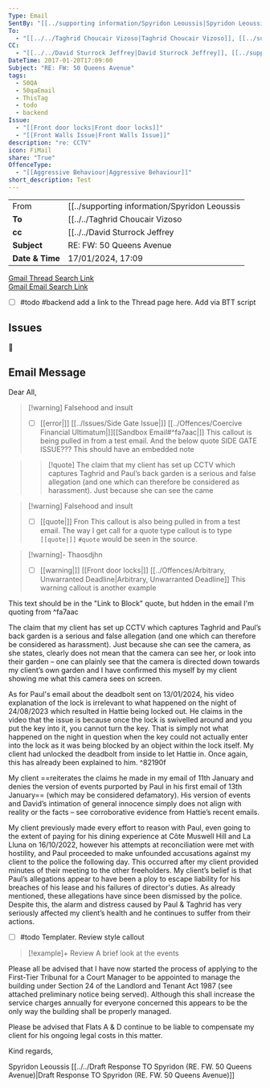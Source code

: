 ```yaml
---
Type: Email
SentBy: "[[../supporting information/Spyridon Leoussis|Spyridon Leoussis]]"
To:
  - "[[../../Taghrid Choucair Vizoso|Taghrid Choucair Vizoso]], [[../supporting information/Paul Stroud|Paul Stroud]]"
CC:
  - "[[../../David Sturrock Jeffrey|David Sturrock Jeffrey]], [[../supporting information/Hattie Hughes|Hattie Hughes]], [[Jonathan.M.Eldered|Jonathan.M.Eldered]], [[../supporting information/Adrienne Jeffrey|Adrienne Jeffrey]], can.mustafa@met.police.uk, [[../supporting information/Hazem El Akhnawy|Hazem El Akhnawy]]"
DateTime: 2017-01-20T17:09:00
Subject: "RE: FW: 50 Queens Avenue"
tags:
  - 50QA
  - 50qaEmail
  - ThisTag
  - todo
  - backend
Issue:
  - "[[Front door locks|Front door locks]]"
  - "[[Front Walls Issue|Front Walls Issue]]"
description: "re: CCTV"
icon: FiMail
share: "True"
OffenceType:
  - "[[Aggressive Behaviour|Aggressive Behaviour]]"
short_description: Test
---
```

| | |
| ---- | ---- |
| From | [[../supporting information/Spyridon Leoussis|Spyridon Leoussis]] |
| **To** | [[../../Taghrid Choucair Vizoso|Taghrid Choucair Vizoso]]<br> [[../supporting information/Paul Stroud|Paul Stroud]] |
| **cc** | [[../../David Sturrock Jeffrey|David Sturrock Jeffrey]]<br> [[../supporting information/Hattie Hughes|Hattie Hughes]]<br> [[Jonathan.M.Eldered|Jonathan.M.Eldered]]<br> [[../supporting information/Adrienne Jeffrey|Adrienne Jeffrey]]<br> can.mustafa@met.police.uk<br> [[../supporting information/Hazem El Akhnawy|Hazem El Akhnawy]]|
| **Subject** | RE: FW: 50 Queens Avenue |
| **Date & Time** |17/01/2024, 17:09|
[Gmail Thread Search Link](https://mail.google.com/mail/u/0/#search/subject%3A(RE%3A%20FW%3A%2050%20Queens%20Avenue)%20after%3A2023%2F12%2F16%20before%3A2024%2F02%2F16) <br>
[Gmail Email Search Link](https://mail.google.com/mail/u/0/#search/subject%3A(RE%3A%20FW%3A%2050%20Queens%20Avenue)%20after%3A2023%2F12%2F16%20before%3A2024%2F02%2F16)
- [ ] #todo #backend add a link to the Thread page here. Add via BTT script

## Issues
🎦

## Email Message
Dear All,

> [!warning] Falsehood and insult
> - [ ]  [[error|]] [[../Issues/Side Gate Issue|]] [[../Offences/Coercive Financial Ultimatum|]][[Sandbox Email#^fa7aac|]] This callout is being pulled in from a test email. And the below quote SIDE GATE ISSUE??? This should have an embedded note



> >[!quote]
> The claim that my client has set up CCTV which captures Taghrid and Paul’s back garden is a serious and false allegation (and one which can therefore be considered as harassment). Just because she can see the came

> [!warning] Falsehood and insult
> - [ ]  [[quote|]] Fron This callout is also being pulled in from a test email. The way I get call for a quote type callout is to type `[[quote|]]` `#quote` would be seen in the source. 

> [!warning]- Thaosdjhn
> - [ ]  [[warning|]] [[Front door locks|]] [[../Offences/Arbitrary, Unwarranted Deadline|Arbitrary, Unwarranted Deadline]] This warning callout is another example 


This text should be in the "Link to Block" quote, but hdden in the email I'm quoting from ^fa7aac

The claim that my client has set up CCTV which captures Taghrid and Paul’s back garden is a serious and false allegation (and one which can therefore be considered as harassment). Just because she can see the camera, as she states, clearly does not mean that the camera can see her, or look into their garden – one can plainly see that the camera is directed down towards my client’s own garden and I have confirmed this myself by my client showing me what this camera sees on screen. 


As for Paul's email about the deadbolt sent on 13/01/2024, his video explanation of the lock is irrelevant to what happened on the night of 24/08/2023 which resulted in Hattie being locked out. He claims in the video that the issue is because once the lock is swivelled around and you put the key into it, you cannot turn the key. That is simply not what happened on the night in question when the key could not actually enter into the lock as it was being blocked by an object within the lock itself. My client had unlocked the deadbolt from inside to let Hattie in. Once again, this has already been explained to him. ^82190f

My client ==reiterates the claims he made in my email of 11th January and denies the version of events purported by Paul in his first email of 13th January== (which may be considered defamatory). His version of events and David’s intimation of general innocence simply does not align with reality or the facts – see corroborative evidence from Hattie’s recent emails.

My client previously made every effort to reason with Paul, even going to the extent of paying for his dining experience at Côte Muswell Hill and La Lluna on 16/10/2022, however his attempts at reconciliation were met with hostility, and Paul proceeded to make unfounded accusations against my client to the police the following day. This occurred after my client provided minutes of their meeting to the other freeholders. My client’s belief is that Paul’s allegations appear to have been a ploy to escape liability for his breaches of his lease and his failures of director's duties. As already mentioned, these allegations have since been dismissed by the police. Despite this, the alarm and distress caused by Paul & Taghrid has very seriously affected my client’s health and he continues to suffer from their actions. 

- [ ] #todo Templater. Review style callout

> [!example]+ Review
>A brief look at the events
> 


Please all be advised that I have now started the process of applying to the First-Tier Tribunal for a Court Manager to be appointed to manage the building under Section 24 of the Landlord and Tenant Act 1987 (see attached preliminary notice being served). Although this shall increase the service charges annually for everyone concerned this appears to be the only way the building shall be properly managed.

Please be advised that Flats A & D continue to be liable to compensate my client for his ongoing legal costs in this matter.

Kind regards,

Spyridon Leoussis
[[../../Draft Response TO Spyridon (RE. FW. 50 Queens Avenue)|Draft Response TO Spyridon (RE. FW. 50 Queens Avenue)]]
